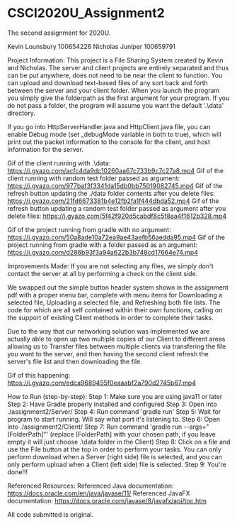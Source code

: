 # CSCI2020U_Assignment2
The second assignment for 2020U.

Kevin Lounsbury 100654226
Nicholas Juniper 100659791

Project Information:
This project is a File Sharing System created by Kevin and Nicholas. The server and client projects are entirely separated and thus can be put anywhere, does not need to be near the client to function. You can upload and download text-based files of any sort back and forth between the server and your client folder. When you launch the program you simply give the folderpath as the first argument for your program. If you do not pass a folder, the program will assume you want the default '.\data' directory. 

If you go into HttpServerHandler.java and HttpClient.java file, you can enable Debug mode (set _debugMode variable in both to true), which will print out the packet information to the console for the client, and host information for the server.

Gif of the client running with .\data:
https://i.gyazo.com/acfc4da9dc10260aa67c733b9c7c27a8.mp4
Gif of the client running with random test folder passed as argument:
https://i.gyazo.com/977baf3f3341da15db0bb75019082745.mp4
Gif of the refresh button updating the ./data folder contents after you delete files:
https://i.gyazo.com/21fd6673381b4e12fb2fa1f444dbda52.mp4 
Gif of the refresh button updating a random test folder passed as argument after you delete files: 
https://i.gyazo.com/5f42f920d5cabdf8c5f8aa4f1612b328.mp4

Gif of the project running from gradle with no argument:
https://i.gyazo.com/50a8ade10a72ea9ae43aefb56aedda95.mp4
Gif of the project running from gradle with a folder passed as an argument:
https://i.gyazo.com/d286b93f3a94a622b3b748cd17664e74.mp4

Improvements Made:
If you are not selecting any files, we simply don't contact the server at all by performing a check on the client side. 

We swapped out the simple button header system shown in the assignment pdf with a proper menu bar, complete with menu items for Downloading a selected file, Uploading a selected file, and Refreshing both file lists. The code for which are all self contained within their own functions, calling on the support of existing Client methods in order to complete their tasks.

Due to the way that our networking solution was implemented we are actually able to open up two multiple copies of our Client to different areas allowing us to Transfer files between multiple clients via transfering the file you want to the server, and then having the second client refresh the server's file list and then downloading the file.

Gif of this happening:
https://i.gyazo.com/edca9689455f0eaaabf2a790d2745b67.mp4

How to Run (step-by-step):
Step 1: Make sure you are using java11 or later
Step 2: Have Gradle properly installed and configured
Step 3: Open into ./assignment2/Server/
Step 4: Run command 'gradle run'
Step 5: Wait for program to start running. Will say what port it's listening to.
Step 6: Open into ./assignment2/Client/
Step 7: Run command 'gradle run --args="[FolderPath]"' (replace [FolderPath] with your chosen path, if you leave empty it will just choose .\data folder in the Client) 
Step 8: Click on a file and use the File button at the top in order to perform your tasks. You can only perform download when a Server (right side) file is selected, and you can only perform upload when a Client (left side) file is selected. 
Step 9: You're done!!! 

Referenced Resources:
Referenced Java documentation: 
https://docs.oracle.com/en/java/javase/11/
Referenced JavaFX documentation: 
https://docs.oracle.com/javase/8/javafx/api/toc.htm

All code submitted is original.


